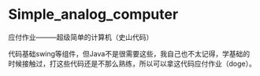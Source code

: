 # Simple_analog_computer
应付作业———超级简单的计算机（史山代码）

代码基础swing等组件，但Java不是很需要这些，我自己也不太记得，学基础的时候接触过，打这些代码还是不那么熟练，所以可以拿这代码应付作业（doge）。
